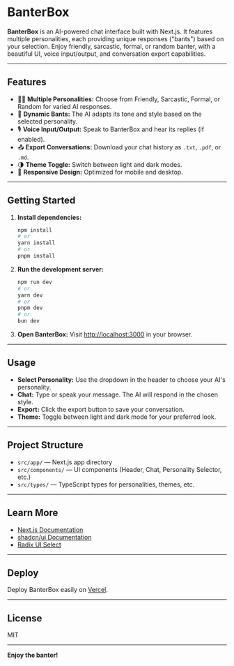 # BanterBox

**BanterBox** is an AI-powered chat interface built with Next.js. It features multiple personalities, each providing unique responses ("bants") based on your selection. Enjoy friendly, sarcastic, formal, or random banter, with a beautiful UI, voice input/output, and conversation export capabilities.

---

## Features

- 🧑‍🎤 **Multiple Personalities:** Choose from Friendly, Sarcastic, Formal, or Random for varied AI responses.
- 💬 **Dynamic Bants:** The AI adapts its tone and style based on the selected personality.
- 🎙️ **Voice Input/Output:** Speak to BanterBox and hear its replies (if enabled).
- 📤 **Export Conversations:** Download your chat history as `.txt`, `.pdf`, or `.md`.
- 🌗 **Theme Toggle:** Switch between light and dark modes.
- 📱 **Responsive Design:** Optimized for mobile and desktop.

---

## Getting Started

1. **Install dependencies:**
   ```bash
   npm install
   # or
   yarn install
   # or
   pnpm install
   ```

2. **Run the development server:**
   ```bash
   npm run dev
   # or
   yarn dev
   # or
   pnpm dev
   # or
   bun dev
   ```

3. **Open BanterBox:**
   Visit [http://localhost:3000](http://localhost:3000) in your browser.

---

## Usage

- **Select Personality:** Use the dropdown in the header to choose your AI's personality.
- **Chat:** Type or speak your message. The AI will respond in the chosen style.
- **Export:** Click the export button to save your conversation.
- **Theme:** Toggle between light and dark mode for your preferred look.

---

## Project Structure

- `src/app/` — Next.js app directory
- `src/components/` — UI components (Header, Chat, Personality Selector, etc.)
- `src/types/` — TypeScript types for personalities, themes, etc.

---

## Learn More

- [Next.js Documentation](https://nextjs.org/docs)
- [shadcn/ui Documentation](https://ui.shadcn.com/)
- [Radix UI Select](https://www.radix-ui.com/primitives/docs/components/select)

---

## Deploy

Deploy BanterBox easily on [Vercel](https://vercel.com/new?utm_medium=default-template&filter=next.js&utm_source=create-next-app&utm_campaign=create-next-app-readme).

---

## License

MIT

---

**Enjoy the banter!**
